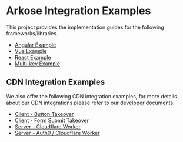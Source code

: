# Arkose Integration Examples

This project provides the implementation guides for the following frameworks/libraries.

- [Angular Example](https://github.com/ArkoseLabs/arkose-examples/tree/main/angular-example)
- [Vue Example](https://github.com/ArkoseLabs/arkose-examples/tree/main/vue-example)
- [React Example](https://github.com/ArkoseLabs/arkose-examples/tree/main/react-example)
- [Multi-key Example](https://github.com/ArkoseLabs/arkose-examples/tree/main/multi-key-example)

## CDN Integration Examples

We also offer the following CDN integration examples, for more details about our CDN integrations please refer to our [developer documents](https://developer.arkoselabs.com/docs/cdn).

- [Client - Button Takeover](https://github.com/ArkoseLabs/arkose-examples/tree/main/cdn-examples/client/button-takeover)
- [Client - Form Submit Takeover](https://github.com/ArkoseLabs/arkose-examples/tree/main/cdn-examples/client/form-submit-takeover)
- [Server - Cloudflare Worker](https://github.com/ArkoseLabs/arkose-examples/tree/main/cdn-examples/server/cloudflare-worker)
- [Server - Auth0 / Cloudflare Worker](https://github.com/ArkoseLabs/arkose-examples/tree/main/cdn-examples/server/auth0)
